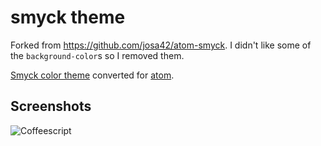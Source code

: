 # smyck theme

Forked from https://github.com/josa42/atom-smyck. I didn't like some of the `background-color`s so I removed them.

[Smyck color theme](https://github.com/hukl/Smyck-Color-Scheme/) converted for [atom](https://atom.io).

## Screenshots

![Coffeescript](https://raw.githubusercontent.com/marcel-robitaille/atom-smyck-notextfill/master/screenshots/coffeescript.png)
